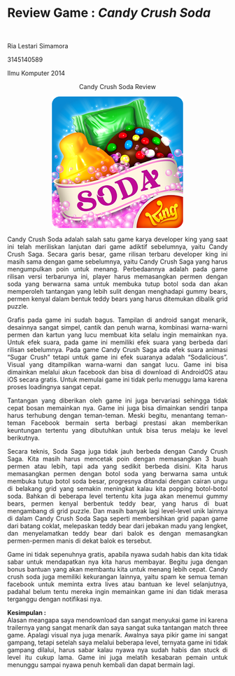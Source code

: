 <body>
  <h1>Review Game : <i>Candy Crush Soda</i></h1><br>
  <p left="center">Ria Lestari Simamora</p>
  <p left="center">3145140589</p>
  <p left="center">Ilmu Komputer 2014</p>
  <p align="center">Candy Crush Soda Review</p>
  <p align="center"><img src="CandyCrush.png"/></p>
  <p align="justify">Candy Crush Soda adalah salah satu game karya developer king yang saat ini telah meriliskan lanjutan dari game adiktif sebelumnya, yaitu Candy Crush Saga. Secara garis besar, game rilisan terbaru developer king ini masih sama dengan game sebelumnya, yaitu Candy Crush Saga yang harus mengumpulkan poin untuk menang. Perbedaannya adalah pada game rilisan versi terbarunya ini, player harus memasangkan permen dengan soda yang berwarna sama untuk membuka tutup botol soda dan akan memperoleh tantangan yang lebih sulit dengan menghadapi gummy bears, permen kenyal dalam bentuk teddy bears yang harus ditemukan dibalik grid puzzle. </p>
  <p align="justify">Grafis pada game ini sudah bagus. Tampilan di android sangat menarik, desainnya sangat simpel, cantik dan penuh warna, kombinasi warna-warni permen dan kartun yang lucu membuat kita selalu ingin memainkan nya. Untuk efek suara, pada game ini memiliki efek suara yang berbeda dari rilisan sebelumnya. Pada game Candy Crush Saga ada efek suara animasi “Sugar Crush” tetapi untuk game ini efek suaranya adalah “Sodalicious”.  Visual yang ditampilkan warna-warni dan sangat lucu. Game ini bisa dimainkan melalui akun facebook dan bisa di download di AndroidOS atau iOS secara gratis. Untuk memulai game ini tidak perlu menuggu lama karena proses loadingnya sangat cepat. </p>
  <p align="justify">Tantangan yang diberikan oleh game ini juga bervariasi sehingga tidak cepat bosan memainkan nya. Game ini  juga bisa dimainkan sendiri tanpa harus terhubung dengan teman-teman. Meski begitu, menantang teman-teman Facebook bermain serta berbagi prestasi akan memberikan keuntungan tertentu yang dibutuhkan untuk bisa terus melaju ke level berikutnya.</p>
  <p align="justify">Secara teknis, Soda Saga juga tidak jauh berbeda dengan Candy Crush Saga. Kita masih harus mencetak poin dengan memasangkan 3 buah permen atau lebih, tapi ada yang sedikit berbeda disini. Kita harus memasangkan permen dengan botol soda yang berwarna sama untuk membuka tutup botol soda besar, progresnya ditandai dengan cairan ungu di belakang grid yang semakin meningkat kalau kita popping botol-botol soda.  Bahkan di beberapa level tertentu kita juga akan menemui gummy bears, permen kenyal berbentuk teddy bear, yang harus di buat mengambang di grid puzzle. Dan masih banyak lagi level-level unik lainnya di dalam Candy Crush   Soda Saga seperti membersihkan grid papan game dari batang coklat, melepaskan teddy bear dari jebakan madu yang lengket, dan menyelamatkan teddy bear dari balok es dengan memasangkan permen-permen manis di dekat balok es tersebut.</p>
  <p align="justify">Game ini tidak sepenuhnya gratis, apabila nyawa sudah habis dan kita tidak sabar untuk mendapatkan nya kita harus membayar. Begitu juga dengan bonus bantuan yang akan membantu kita untuk menang lebih cepat. Candy crush soda juga memiliki kekurangan lainnya, yaitu spam ke semua teman facebook untuk meminta extra lives atau bantuan ke level selanjutnya, padahal belum tentu mereka ingin memainkan game ini dan tidak merasa terganggu dengan notifikasi nya.</p>
  <p align="justify"><strong>Kesimpulan :</strong><br>
  Alasan meangapa saya mendownload dan sangat menyukai game ini karena trailernya yang sangat menarik dan saya sangat suka tantangan match three game. Apalagi visual nya juga menarik. Awalnya saya pikir game ini sangat gampang, tetapi setelah saya melalui beberapa level, ternyata game ini tidak gampang dilalui, harus sabar kalau nyawa nya sudah habis dan stuck di level itu cukup lama. Game ini juga melatih kesabaran pemain untuk menunggu sampai nyawa penuh kembali dan dapat bermain lagi.
</p>
</body>
